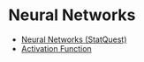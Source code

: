 # Neural Networks

* [Neural Networks (StatQuest)](https://github.com/yangshiteng/Data-Science-Learning-Path/blob/main//Deep_Learning/Neural_Networks/Neural_Networks_statquest.md)
* [Activation Function](https://github.com/yangshiteng/Data-Science-Learning-Path/blob/main//Deep_Learning/Neural_Networks/Activation_Function.md)
